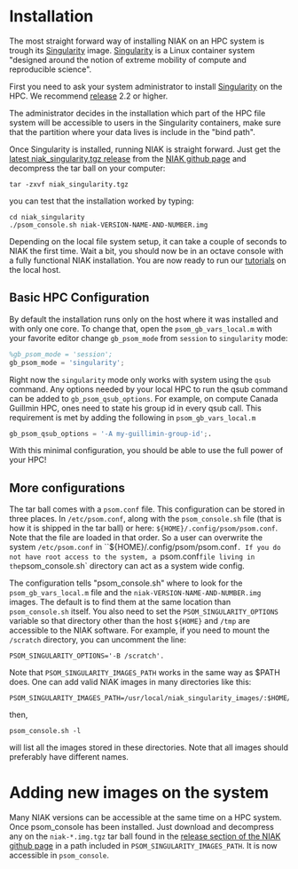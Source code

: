 # Installation
The most straight forward way of installing NIAK on an HPC system is trough its [Singularity]( http://singularity.lbl.gov/) image. [Singularity]( http://singularity.lbl.gov/) is a Linux container system "designed around the notion of extreme mobility of compute and reproducible science".

First you need to ask your system administrator to install [Singularity](http://singularity.lbl.gov/) on the HPC. We recommend [release](http://singularity.lbl.gov/all-release) 2.2 or higher.

The administrator decides in the installation which part of the HPC file system will be accessible to users in the Singularity containers, make sure that the partition where your data lives is include in the "bind path".

Once Singularity is installed, running NIAK is straight forward. Just get the [latest niak_singularity.tgz release](https://github.com/SIMEXP/niak/releases/latest) from the [NIAK github page](https://github.com/SIMEXP/niak) and decompress the tar ball on your computer:

```
tar -zxvf niak_singularity.tgz
```
you can test that the installation worked by typing:

```
cd niak_singularity
./psom_console.sh niak-VERSION-NAME-AND-NUMBER.img
```
Depending on the local file system setup, it can take a couple of seconds to NIAK the first time. Wait a bit, you should now be in an octave console with a fully functional NIAK installation.
You are now ready to run our [tutorials](http://niak.simexp-lab.org/niak_tutorials.html) on the local host.

## Basic HPC Configuration
By default the installation runs only on the host where it was installed and with only one core. To change that, open the `psom_gb_vars_local.m` with your favorite editor change `gb_psom_mode` from `session` to `singularity` mode:
```octave
%gb_psom_mode = 'session';
gb_psom_mode = 'singularity';
```
Right now the `singularity` mode only works with system using the `qsub` command. Any options needed by your local HPC to run the qsub command can be added to `gb_psom_qsub_options`. For example, on compute Canada Guillmin HPC, ones need to state his group id in every qsub call. This requirement is met by adding the following in `psom_gb_vars_local.m`
```octave
gb_psom_qsub_options = '-A my-guillimin-group-id';.
```

With this minimal configuration, you should be able to use the full power of your HPC!

## More configurations
The tar ball comes with a `psom.conf` file. This configuration can be stored in three places. In `/etc/psom.conf`, along with the `psom_console.sh` file (that is how it is shipped in the tar ball) or here: `${HOME}/.config/psom/psom.conf`. Note that the file are loaded in that order. So a user can overwrite the system `/etc/psom.conf` in ``${HOME}/.config/psom/psom.conf`. If you do not have root access to the system, a `psom.conf` file living in the `psom_console.sh` directory can act as a system wide config.

The configuration tells "psom_console.sh" where to look for the `psom_gb_vars_local.m` file and the `niak-VERSION-NAME-AND-NUMBER.img` images. The default is to find them at the same location than `psom_console.sh` itself. You also need to set the `PSOM_SINGULARITY_OPTIONS` variable so that directory other than the host `${HOME}` and `/tmp` are accessible to the NIAK software. For example, if you need to mount the `/scratch` directory, you can uncomment the line:
```
PSOM_SINGULARITY_OPTIONS='-B /scratch'.
```  

Note that `PSOM_SINGULARITY_IMAGES_PATH` works in the same way as $PATH does. One can add valid NIAK images in many directories like this:
```
PSOM_SINGULARITY_IMAGES_PATH=/usr/local/niak_singularity_images/:$HOME/my_niak_images
```
 then,
```
psom_console.sh -l
```
will list all the images stored in these directories. Note that all images should preferably have different names.

# Adding new images on the system

Many NIAK versions can be accessible at the same time on a HPC system. Once psom_console has been installed. Just download and decompress any on the `niak-*.img.tgz` tar ball found in the [release section of the NIAK github page](https://github.com/SIMEXP/niak/releases) in a path included in `PSOM_SINGULARITY_IMAGES_PATH`. It is now accessible in `psom_console`.
